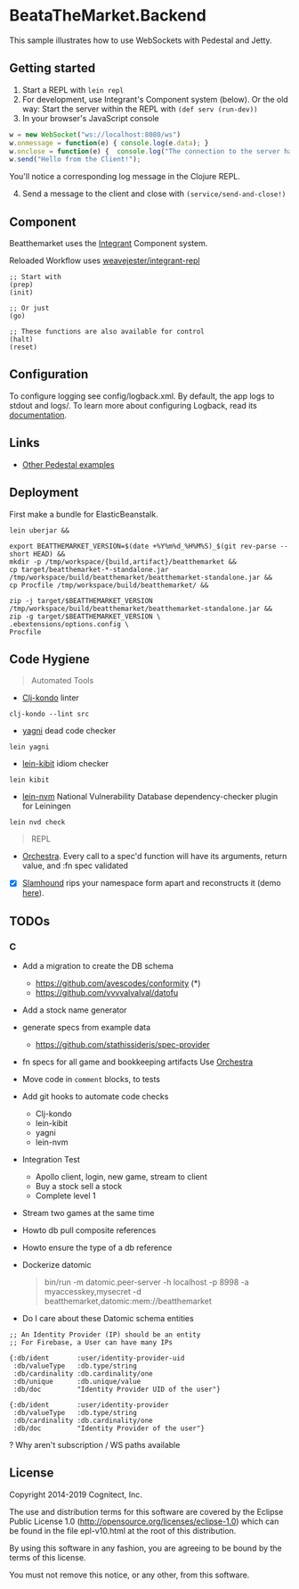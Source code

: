 # BeataTheMarket.Backend


This sample illustrates how to use WebSockets with Pedestal and Jetty.


## Getting started

1. Start a REPL with `lein repl`
2. For development, use Integrant's Component system (below). Or the old way: Start the server within the REPL with `(def serv (run-dev))`
3. In your browser's JavaScript console

```javascript
w = new WebSocket("ws://localhost:8080/ws")
w.onmessage = function(e) { console.log(e.data); }
w.onclose = function(e) {  console.log("The connection to the server has closed."); }
w.send("Hello from the Client!");
```

You'll notice a corresponding log message in the Clojure REPL.

4. Send a message to the client and close with `(service/send-and-close!)`


## Component

Beatthemarket uses the [Integrant](https://github.com/weavejester/integrant) Component system.

Reloaded Workflow uses [weavejester/integrant-repl](https://github.com/weavejester/integrant-repl)

```
;; Start with
(prep)
(init)

;; Or just
(go)

;; These functions are also available for control
(halt)
(reset)
```

## Configuration

To configure logging see config/logback.xml. By default, the app logs to stdout and logs/.
To learn more about configuring Logback, read its [documentation](http://logback.qos.ch/documentation.html).

## Links
* [Other Pedestal examples](http://pedestal.io/samples)


## Deployment

First make a bundle for ElasticBeanstalk.
```
lein uberjar &&

export BEATTHEMARKET_VERSION=$(date +%Y%m%d_%H%M%S)_$(git rev-parse --short HEAD) &&
mkdir -p /tmp/workspace/{build,artifact}/beatthemarket &&
cp target/beatthemarket-*-standalone.jar /tmp/workspace/build/beatthemarket/beatthemarket-standalone.jar &&
cp Procfile /tmp/workspace/build/beatthemarket/ &&

zip -j target/$BEATTHEMARKET_VERSION /tmp/workspace/build/beatthemarket/beatthemarket-standalone.jar &&
zip -g target/$BEATTHEMARKET_VERSION \
.ebextensions/options.config \
Procfile
```

## Code Hygiene


> Automated Tools

* [Clj-kondo](https://github.com/borkdude/clj-kondo) linter
```
clj-kondo --lint src
```

* [yagni](https://github.com/venantius/yagni) dead code checker
```
lein yagni
```

* [lein-kibit](https://github.com/jonase/kibit) idiom checker
```
lein kibit
```

* [lein-nvm](https://github.com/rm-hull/lein-nvd) National Vulnerability Database dependency-checker plugin for Leiningen
```
lein nvd check
```

> REPL

* [Orchestra](https://github.com/jeaye/orchestra). Every call to a spec'd function will have its arguments, return value, and :fn spec validated
* [x] [Slamhound](https://github.com/technomancy/slamhound) rips your namespace form apart and reconstructs it (demo [here](https://vimeo.com/80650659)).


## TODOs


### C

* Add a migration to create the DB schema
  * https://github.com/avescodes/conformity (*)
  * https://github.com/vvvvalvalval/datofu


* Add a stock name generator
* generate specs from example data
  * https://github.com/stathissideris/spec-provider
* fn specs for all game and bookkeeping artifacts
  Use [Orchestra](https://github.com/jeaye/orchestra)

* Move code in `comment` blocks, to tests
* Add git hooks to automate code checks
  * Clj-kondo
  * lein-kibit
  * yagni
  * lein-nvm


* Integration Test
  * Apollo client, login, new game, stream to client
  * Buy a stock sell a stock
  * Complete level 1
* Stream two games at the same time


* Howto db pull composite references
* Howto ensure the type of a db reference
* Dockerize datomic
  > bin/run -m datomic.peer-server -h localhost -p 8998 -a myaccesskey,mysecret -d beatthemarket,datomic:mem://beatthemarket
* Do I care about these Datomic schema entities
```
;; An Identity Provider (IP) should be an entity
;; For Firebase, a User can have many IPs

{:db/ident       :user/identity-provider-uid
 :db/valueType   :db.type/string
 :db/cardinality :db.cardinality/one
 :db/unique      :db.unique/value
 :db/doc         "Identity Provider UID of the user"}

{:db/ident       :user/identity-provider
 :db/valueType   :db.type/string
 :db/cardinality :db.cardinality/one
 :db/doc         "Identity Provider of the user"}
```


? Why aren't subscription / WS paths available



License
-------
Copyright 2014-2019 Cognitect, Inc.

The use and distribution terms for this software are covered by the
Eclipse Public License 1.0 (http://opensource.org/licenses/eclipse-1.0)
which can be found in the file epl-v10.html at the root of this distribution.

By using this software in any fashion, you are agreeing to be bound by
the terms of this license.

You must not remove this notice, or any other, from this software.
